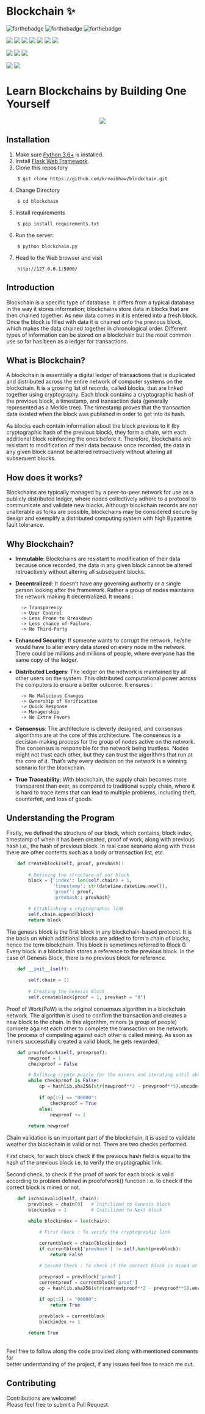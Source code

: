# Blockchain ✨

![forthebadge](https://forthebadge.com/images/badges/built-with-love.svg)
![forthebadge](https://forthebadge.com/images/badges/for-you.svg)
![forthebadge](https://forthebadge.com/images/badges/powered-by-coffee.svg)

![](https://img.shields.io/badge/Excitement-High-red)
![](https://img.shields.io/badge/Maintained-Yes-indigo)
![](https://img.shields.io/badge/Pull_Requests-Accepting-yellow)
![](https://img.shields.io/github/forks/krvaibhaw/blockchain)
![](https://img.shields.io/github/contributors/krvaibhaw/blockchain)
![](https://img.shields.io/github/issues/krvaibhaw/blockchain)
![](https://img.shields.io/github/stars/krvaibhaw/blockchain)

![](https://img.shields.io/badge/Contributions-Accepting-pink)
![](https://img.shields.io/github/license/krvaibhaw/blockchain)
[![](https://img.shields.io/badge/By_Me_A_Coffee-Paypal-skyblue)](https://www.paypal.com/paypalme/krvaibhaw/100)

![](https://img.shields.io/badge/Python-blue)
![](https://img.shields.io/badge/HTML-blueviolet)



# Learn Blockchains by Building One Yourself


<p align="center">
<img src="/preview/preview.png">
</p>


## Installation

1. Make sure [Python 3.6+](https://www.python.org/downloads/) is installed.
2. Install [Flask Web Framework](https://flask.palletsprojects.com/en/2.0.x/).
3. Clone this repository  
```
    $ git clone https://github.com/krvaibhaw/blockchain.git
```
4. Change Directory
```
    $ cd blockchain
``` 
5. Install requirements  
```
    $ pip install requirements.txt
``` 
6. Run the server:
```
    $ python blockchain.py 
```
7. Head to the Web browser and visit
```
    http://127.0.0.1:5000/
```

## Introduction

Blockchain is a specific type of database. It differs from a typical database in the way it stores information; blockchains store data in blocks that are then chained together. As new data comes in it is entered into a fresh block. Once the block is filled with data it is chained onto the previous block, which makes the data chained together in chronological order. Different types of information can be stored on a blockchain but the most common use so far has been as a ledger for transactions. 


## What is Blockchain?

A blockchain is essentially a digital ledger of transactions that is duplicated and distributed across the entire network of computer systems on the blockchain. It is a growing list of records, called blocks, that are linked together using cryptography. Each block contains a cryptographic hash of the previous block, a timestamp, and transaction data (generally represented as a Merkle tree). The timestamp proves that the transaction data existed when the block was published in order to get into its hash.

As blocks each contain information about the block previous to it (by cryptographic hash of the previous block), they form a chain, with each additional block reinforcing the ones before it. Therefore, blockchains are resistant to modification of their data because once recorded, the data in any given block cannot be altered retroactively without altering all subsequent blocks.

## How does it works?

Blockchains are typically managed by a peer-to-peer network for use as a publicly distributed ledger, where nodes collectively adhere to a protocol to communicate and validate new blocks. Although blockchain records are not unalterable as forks are possible, blockchains may be considered secure by design and exemplify a distributed computing system with high Byzantine fault tolerance.

## Why Blockchain?

* **Immutable**: Blockchains are resistant to modification of their data because once recorded, the data in any given block cannot be altered retroactively without altering all subsequent blocks.

* **Decentralized**: It doesn’t have any governing authority or a single person looking after the framework. Rather a group of nodes maintains the network making it decentralized. It means :
        
        -> Transparency
        -> User Control
        -> Less Prone to Breakdown
        -> Less chance of Failure.
        -> No Third-Party


* **Enhanced Security**: If someone wants to corrupt the network, he/she would have to alter every data stored on every node in the network. There could be millions and millions of people, where everyone has the same copy of the ledger.

* **Distributed Ledgers**: The ledger on the network is maintained by all other users on the system. This distributed computational power across the computers to ensure a better outcome. It ensures : 
    
        -> No Malicious Changes
        -> Ownership of Verification
        -> Quick Response
        -> Managership
        -> No Extra Favors

* **Consensus**: The architecture is cleverly designed, and consensus algorithms are at the core of this architecture. The consensus is a decision-making process for the group of nodes active on the network. The consensus is responsible for the network being trustless. Nodes might not trust each other, but they can trust the algorithms that run at the core of it. That’s why every decision on the network is a winning scenario for the blockchain.

* **True Traceability**: With blockchain, the supply chain becomes more transparent than ever, as compared to traditional supply chain, where it is hard to trace items that can lead to multiple problems, including theft, counterfeit, and loss of goods.

## Understanding the Program

Firstly, we defined the structure of our block, which contains, block index, timestamp of when it has been created, proof of work, along with previous hash i.e., the hash of previous block. In real case seanario along with these there are other contents such as a body or transaction list, etc.

```python
    def createblock(self, proof, prevhash):
        
        # Defining the structure of our block
        block = {'index': len(self.chain) + 1,
                 'timestamp': str(datetime.datetime.now()),
                 'proof': proof,
                 'prevhash': prevhash}

        # Establishing a cryptographic link
        self.chain.append(block)
        return block
```

The genesis block is the first block in any blockchain-based protocol. It is the basis on which additional blocks are added to form a chain of blocks, hence the term blockchain. This block is sometimes referred to Block 0. Every block in a blockchain stores a reference to the previous block. In the case of Genesis Block, there is no previous block for reference.

```python
    def __init__(self):
        
        self.chain = []
        
        # Creating the Genesis Block
        self.createblock(proof = 1, prevhash = "0")
```

Proof of Work(PoW) is the original consensus algorithm in a blockchain network. The algorithm is used to confirm the transaction and creates a new block to the chain. In this algorithm, minors (a group of people) compete against each other to complete the transaction on the network. The process of competing against each other is called mining. As soon as miners successfully created a valid block, he gets rewarded.

```python
    def proofofwork(self, prevproof):
        newproof = 1
        checkproof = False

        # Defining crypto puzzle for the miners and iterating until able to mine it 
        while checkproof is False:
            op = hashlib.sha256(str(newproof**2 - prevproof**5).encode()).hexdigest()
            
            if op[:5] == "00000":
                checkproof = True
            else:
                newproof += 1
        
        return newproof
```

Chain validation is an important part of the blockchain, it is used to validate weather tha blockchain is valid or not. There are two checks performed. 

First check, for each block check if the previous hash field is equal to the hash of the previous block i.e. to verify the cryptographic link.

Second check, to check if the proof of work for each block is valid according to problem defined in proofofwork() function i.e. to check if the correct block is mined or not.

```python
    def ischainvalid(self, chain):
        prevblock = chain[0]   # Initilized to Genesis block
        blockindex = 1         # Initilized to Next block

        while blockindex < len(chain):

            # First Check : To verify the cryptographic link
            
            currentblock = chain[blockindex]
            if currentblock['prevhash'] != self.hash(prevblock):
                return False

            # Second Check : To check if the correct block is mined or not

            prevproof = prevblock['proof']
            currentproof = currentblock['proof']
            op = hashlib.sha256(str(currentproof**2 - prevproof**5).encode()).hexdigest()
            
            if op[:5] != "00000":
                return True

            prevblock = currentblock
            blockindex += 1

        return True
```

<br>
Feel free to follow along the code provided along with mentioned comments for 
<br>better understanding of the project, if any issues feel free to reach me out.

## Contributing

Contributions are welcome!
<br>Please feel free to submit a Pull Request.
